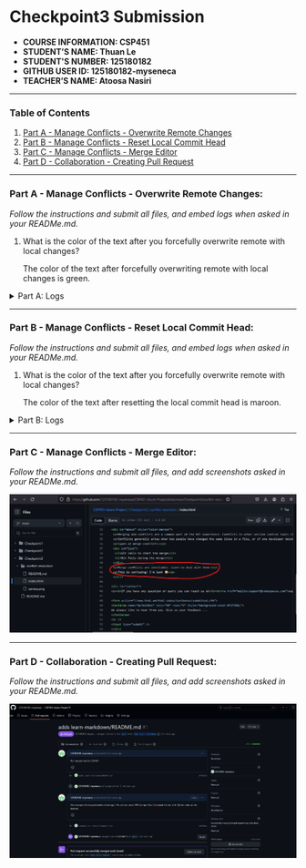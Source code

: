 # Checkpoint3 Submission

- **COURSE INFORMATION: CSP451**
- **STUDENT’S NAME: Thuan Le**
- **STUDENT'S NUMBER: 125180182**
- **GITHUB USER ID: 125180182-myseneca**
- **TEACHER’S NAME: Atoosa Nasiri**

---

### Table of Contents
1. [Part A - Manage Conflicts - Overwrite Remote Changes](#part-a---manage-conflicts---overwrite-remote-changes)
2. [Part B - Manage Conflicts - Reset Local Commit Head](#part-b---manage-conflicts---reset-local-commit-head)
3. [Part C - Manage Conflicts - Merge Editor](#part-c---manage-conflicts---merge-editor)
4. [Part D - Collaboration - Creating Pull Request](#part-d---collaboration---creating-pull-request)

---

### **Part A - Manage Conflicts - Overwrite Remote Changes:**
*Follow the instructions and submit all files, and embed logs when asked in your READMe.md.* 
1. What is the color of the text after you forcefully overwrite remote with local changes?
    <p> The color of the text after forcefully overwriting remote with local changes is green. </p>

<details>

<summary>Part A: Logs</summary>


[part1-conflict-error.log](./logs/part1-conflict-error.log)

```
Pushing to https://github.com/125180182-myseneca/CSP451-Azure-Project.git
To https://github.com/125180182-myseneca/CSP451-Azure-Project.git
 ! [rejected]        main -> main (non-fast-forward)
error: failed to push some refs to 'https://github.com/125180182-myseneca/CSP451-Azure-Project.git'
hint: Updates were rejected because the tip of your current branch is behind
hint: its remote counterpart. If you want to integrate the remote changes,
hint: use 'git pull' before pushing again.
hint: See the 'Note about fast-forwards' in 'git push --help' for details.
```

[part1-conflict-overwrite.log](./logs/part1-conflict-overwrite.log)

```
POST git-receive-pack (710 bytes)
Pushing to https://github.com/125180182-myseneca/CSP451-Azure-Project.git
To https://github.com/125180182-myseneca/CSP451-Azure-Project.git
 + ed03126...de58f7d main -> main (forced update)
updating local tracking ref 'refs/remotes/origin/main'
```
</details>

---

### **Part B - Manage Conflicts - Reset Local Commit Head:** 
*Follow the instructions and submit all files, and embed logs when asked in your READMe.md.*
1. What is the color of the text after you forcefully overwrite remote with local changes?
    <p> The color of the text after resetting the local commit head is maroon.</p>

<details>
<summary>Part B: Logs</summary>

[part2-conflict-error.log](./logs/part2-conflict-error.log)
```
Pushing to https://github.com/125180182-myseneca/CSP451-Azure-Project.git
To https://github.com/125180182-myseneca/CSP451-Azure-Project.git
 ! [rejected]        main -> main (non-fast-forward)
error: failed to push some refs to 'https://github.com/125180182-myseneca/CSP451-Azure-Project.git'
hint: Updates were rejected because the tip of your current branch is behind
hint: its remote counterpart. If you want to integrate the remote changes,
hint: use 'git pull' before pushing again.
hint: See the 'Note about fast-forwards' in 'git push --help' for details.
```

[part2-pull-error.log](./logs/part2-pull-error.log)
```
POST git-upload-pack (196 bytes)
From https://github.com/125180182-myseneca/CSP451-Azure-Project
 = [up to date]      main        -> origin/main
 = [up to date]      feat-emojis -> origin/feat-emojis
Auto-merging Checkpoint3/conflict-resolution/index.html
CONFLICT (content): Merge conflict in Checkpoint3/conflict-resolution/index.html
Automatic merge failed; fix conflicts and then commit the result.
```

[part2-reset-head.log](./logs/part2-reset-head.log)
```
HEAD is now at de58f7d modifies style color in index.html to green
commit de58f7d5030e0b769c338fc3a442bb9cd5993a37
Author: Thuan Le <tle53@myseneca.ca>
Date:   Tue Jan 30 19:01:27 2024 -0500

    modifies style color in index.html to green
```

[part2-pull-success.log](./logs/part2-pull-success.log)
```
POST git-upload-pack (196 bytes)
From https://github.com/125180182-myseneca/CSP451-Azure-Project
 = [up to date]      main        -> origin/main
 = [up to date]      feat-emojis -> origin/feat-emojis
Updating de58f7d..08f2053
Fast-forward
 Checkpoint3/conflict-resolution/index.html | 2 +-
 1 file changed, 1 insertion(+), 1 deletion(-)
 ```
</details>

---

### **Part C - Manage Conflicts - Merge Editor:** 
*Follow the instructions and submit all files, and add screenshots asked in your READMe.md.*

![PartC](./logs/PartC.png)

---

### **Part D - Collaboration - Creating Pull Request:** 
*Follow the instructions and submit all files, and add screenshots asked in your READMe.md.*

![PartD](./logs/PartD.png)
